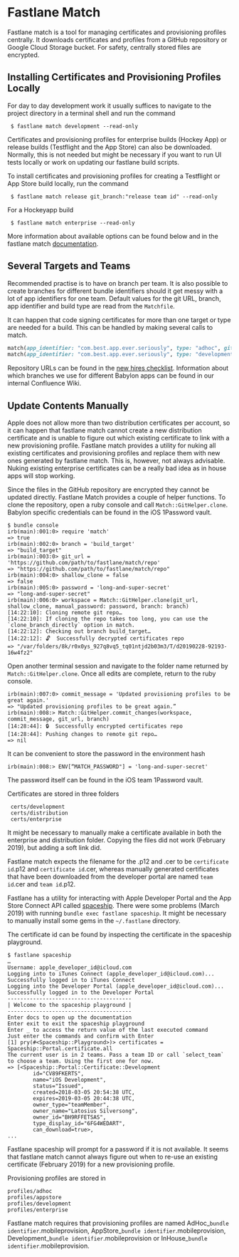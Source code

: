 Fastlane Match
==============

Fastlane match is a tool for managing certificates and provisioning profiles centrally. It downloads certificates and profiles from a GitHub repository or Google Cloud Storage bucket. For safety, centrally stored files are encrypted.

## Installing Certificates and Provisioning Profiles Locally

For day to day development work it usually suffices to navigate to the project directory in a terminal shell and run the command

```shell
 $ fastlane match development --read-only
```

Certificates and provisioning profiles for enterprise builds (Hockey App) or release builds (Testflight and the App Store) can also be downloaded. Normally, this is not needed but might be necessary if you want to run UI tests locally or work on updating our fastlane build scripts.

To install certificates and provisioning profiles for creating a Testflight or App Store build locally, run the command

```shell
 $ fastlane match release git_branch:"release team id" --read-only
```

For a Hockeyapp build

```shell
 $ fastlane match enterprise --read-only
```

More information about available options can be found below and in the fastlane match [documentation](https://docs.fastlane.tools/actions/match/).

## Several Targets and Teams

Recommended practise is to have on branch per team. It is also possible to create branches for different bundle identifiers should it get messy with a lot of app identifiers for one team. Default values for the git URL, branch, app identifier and build type are read from the `Matchfile`.

It can happen that code signing certificates for more than one target or type are needed for a build. This can be handled by making several calls to match.

```ruby
match(app_identifier: "com.best.app.ever.seriously", type: "adhoc", git_branch: "best_app_ever_ad_hoc_signing")
match(app_identifier: "com.best.app.ever.seriously", type: "development", git_branch: "best_app_ever_dev_signing")
```

Repository URLs can be found in the [new hires checklist](https://github.com/Babylonpartners/ios-playbook#4-new-hires-checklist). Information about which branches we use for different Babylon apps can be found in our internal Confluence Wiki.

## Update Contents Manually

Apple does not allow more than two distribution certificates per account, so it can happen that fastlane match cannot create a new distribution certificate and is unable to figure out which existing certificate to link with a new provisioning profile. Fastlane match provides a utility for nuking all existing certificates and provisioning profiles and replace them with new ones generated by fastlane match. This is, however, not always advisable. Nuking existing enterprise certificates can be a really bad idea as in house apps will stop working.

Since the files in the GitHub repository are encrypted they cannot be updated directly. Fastlane Match provides a couple of helper functions. To clone the repository, open a ruby console and call `Match::GitHelper.clone`. Babylon specific credentials can be found in the iOS 1Password vault.

```shell
$ bundle console
irb(main):001:0> require 'match'
=> true
irb(main):002:0> branch = 'build_target'
=> "build_target"
irb(main):003:0> git_url = 'https://github.com/path/to/fastlane/match/repo'
=> "https://github.com/path/to/fastlane/match/repo"
irb(main):004:0> shallow_clone = false
=> false
irb(main):005:0> password = 'long-and-super-secret'
=> "long-and-super-secret"
irb(main):006:0> workspace = Match::GitHelper.clone(git_url, shallow_clone, manual_password: password, branch: branch)
[14:22:10]: Cloning remote git repo…
[14:22:10]: If cloning the repo takes too long, you can use the `clone_branch_directly` option in match.
[14:22:12]: Checking out branch build_target…
[14:22:12]: 🔓  Successfully decrypted certificates repo
=> "/var/folders/8k/r0x0ys_927q8vq5_tq01ntjd2b03m3/T/d20190228-92193-16w4fz2"
```

Open another terminal session and navigate to the folder name returned by `Match::GitHelper.clone`. Once all edits are complete, return to the ruby console.

```shell
irb(main):007:0> commit_message = 'Updated provisioning profiles to be great again.'
=> "Updated provisioning profiles to be great again.”
irb(main):008:> Match::GitHelper.commit_changes(workspace, commit_message, git_url, branch)
[14:28:44]: 🔒  Successfully encrypted certificates repo
[14:28:44]: Pushing changes to remote git repo…
=> nil
```

It can be convenient to store the password in the environment hash

```shell
irb(main):008:> ENV[“MATCH_PASSWORD"] = 'long-and-super-secret'
```

The password itself can be found in the iOS team 1Password vault.

Certificates are stored in three folders

```shell
 certs/development
 certs/distribution
 certs/enterprise
```

It might be necessary to manually make a certificate available in both the enterprise and distribution folder. Copying the files did not work (February 2019), but adding a soft link did.

Fastlane match expects the filename for the .p12 and .cer to be `certificate id`.p12 and `certificate id`.cer, whereas manually generated certificates that have been downloaded from the developer portal are named `team id`.cer and `team id`.p12.

Fastlane has a utility for interacting with Apple Developer Portal and the App Store Connect API called [spaceship](https://github.com/fastlane/fastlane/tree/master/spaceship). There were some problems (March 2019) with running `bundle exec fastlane spaceship`. It might be necessary to manually install some gems in the `~/.fastlane` directory.

The certificate id can be found by inspecting the certificate in the spaceship playground.

```shell
$ fastlane spaceship
…
Username: apple_developer_id@icloud.com
Logging into to iTunes Connect (apple_developer_id@icloud.com)...
Successfully logged in to iTunes Connect
Logging into the Developer Portal (apple_developer_id@icloud.com)...
Successfully logged in to the Developer Portal
---------------------------------------
| Welcome to the spaceship playground |
---------------------------------------
Enter docs to open up the documentation
Enter exit to exit the spaceship playground
Enter _ to access the return value of the last executed command
Just enter the commands and confirm with Enter
[1] pry(#<Spaceship::Playground>)> certificates = Spaceship::Portal.certificate.all
The current user is in 2 teams. Pass a team ID or call `select_team` to choose a team. Using the first one for now.
=> [<Spaceship::Portal::Certificate::Development
        id="CV89FKERTS",
        name="iOS Development",
        status="Issued",
        created=2018-03-05 20:54:38 UTC,
        expires=2019-03-05 20:44:38 UTC,
        owner_type="teamMember",
        owner_name="Latosius Silversong",
        owner_id="BH9RFFETSAS",
        type_display_id="6FG4WEDART",
        can_download=true>,
...
```

Fastlane spaceship will prompt for a password if it is not available.
It seems that fastlane match cannot always figure out when to re-use an existing certificate (February 2019) for a new provisioning profile.

Provisioning profiles are stored in

```shell
profiles/adhoc
profiles/appstore
profiles/development
profiles/enterprise
```

Fastlane match requires that provisioning profiles are named AdHoc_`bundle identifier`.mobileprovision, AppStore_`bundle identifier`.mobileprovision, Development_`bundle identifier`.mobileprovision or InHouse_`bundle identifier`.mobileprovision.
